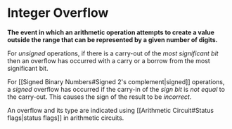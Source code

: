 # Integer Overflow
**The event in which an arithmetic operation attempts to create a value outside the range that can be represented by a given number of digits.**

For *unsigned* operations, if there is a carry-out of the *most significant bit* then an overflow has occurred with a carry or a borrow from the most significant bit.

For [[Signed Binary Numbers#Signed 2's complement|signed]] operations, a *signed* overflow has occurred if the carry-in of the *sign bit* is *not equal* to the carry-out. This causes the sign of the result to be *incorrect*.

An overflow and its type are indicated using [[Arithmetic Circuit#Status flags|status flags]] in arithmetic circuits.
